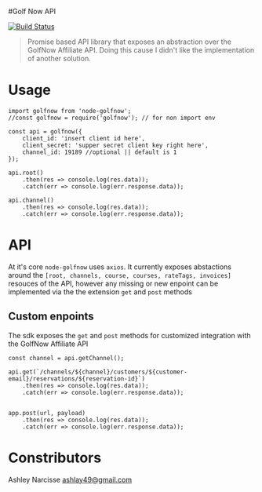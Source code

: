 #Golf Now API

[![Build Status](https://travis-ci.org/darkfadr/node-golfnow.svg?branch=master)](https://travis-ci.org/darkfadr/node-golfnow)
> Promise based API library that exposes an abstraction over the GolfNow Affiliate API. Doing this cause I didn't like the implementation of another solution.

# Usage
```
import golfnow from 'node-golfnow';
//const golfnow = require('golfnow'); // for non import env

const api = golfnow({
	client_id: 'insert client id here',
	client_secret: 'supper secret client key right here',
	channel_id: 19189 //optional || default is 1
});

api.root()
	.then(res => console.log(res.data));
	.catch(err => console.log(err.response.data));

api.channel()
	.then(res => console.log(res.data));
	.catch(err => console.log(err.response.data));
```

# API
At it's core `node-golfnow` uses `axios`. It currently exposes abstactions around the `[root, channels, course, courses, rateTags, invoices]` resouces of the API, however any missing or new enpoint can be implemented via the the extension `get` and `post` methods

## Custom enpoints
The sdk exposes the `get` and `post` methods for customized integration with the GolfNow Affiliate API

```
const channel = api.getChannel();

api.get(`/channels/${channel}/customers/${customer-email}/reservations/${reservation-id}`)
	.then(res => console.log(res.data));
	.catch(err => console.log(err.response.data));


app.post(url, payload)
	.then(res => console.log(res.data));
	.catch(err => console.log(err.response.data));
```

# Constributors
Ashley Narcisse <ashlay49@gmail.com>
